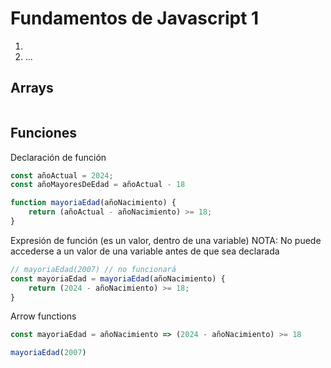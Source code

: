 # Fundamentos de Javascript 1

1. [](#)
2. [](#)
... [](#)

## Arrays

```javascript

```

## Funciones

Declaración de función

```javascript
const añoActual = 2024;
const añoMayoresDeEdad = añoActual - 18

function mayoriaEdad(añoNacimiento) {
    return (añoActual - añoNacimiento) >= 18;
}
```

Expresión de función (es un valor, dentro de una variable)
NOTA: No puede accederse a un valor de una variable antes de que sea declarada

```javascript
// mayoriaEdad(2007) // no funcionará
const mayoriaEdad = mayoriaEdad(añoNacimiento) {
    return (2024 - añoNacimiento) >= 18;
}
```

Arrow functions

```javascript
const mayoriaEdad = añoNacimiento => (2024 - añoNacimiento) >= 18

mayoriaEdad(2007)
```
